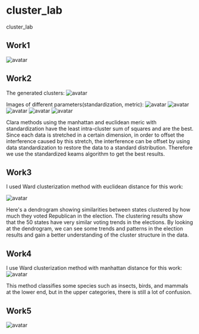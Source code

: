 # cluster_lab
cluster_lab

## Work1
![avatar](pluton_cluster.png)

## Work2
The generated clusters:
![avatar](Random_cluster1.png)

Images of different parameters(standardization, metric):
![avatar](Random_cluster2.png)
![avatar](Random_cluster3.png)
![avatar](Random_cluster4.png)
![avatar](Random_cluster5.png)
![avatar](Random_cluster6.png)

Clara methods using the manhattan and euclidean meric with standardization have the least intra-cluster sum of squares and are the best. Since each data is stretched in a certain dimension, in order to offset the interference caused by this stretch, the interference can be offset by using data standardization to restore the data to a standard distribution. Therefore we use the standardized keams algorithm to get the best results.

## Work3
I used Ward clusterization method with euclidean distance for this work:

![avatar](votes.png)

Here's a dendrogram showing similarities between states clustered by how much they voted Republican in the election. The clustering results show that the 50 states have very similar voting trends in the elections. By looking at the dendrogram, we can see some trends and patterns in the election results and gain a better understanding of the cluster structure in the data.

## Work4
I use Ward clusterization method with manhattan distance for this work:
![avatar](animals.png)

This method classifies some species such as insects, birds, and mammals at the lower end, but in the upper categories, there is still a lot of confusion.

## Work5
![avatar](seeds.png)
